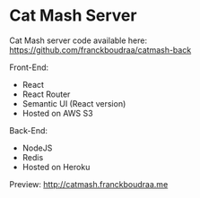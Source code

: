 # Cat Mash Server

Cat Mash server code available here: https://github.com/franckboudraa/catmash-back

Front-End:

* React
* React Router
* Semantic UI (React version)
* Hosted on AWS S3

Back-End:

* NodeJS
* Redis
* Hosted on Heroku

Preview: http://catmash.franckboudraa.me

